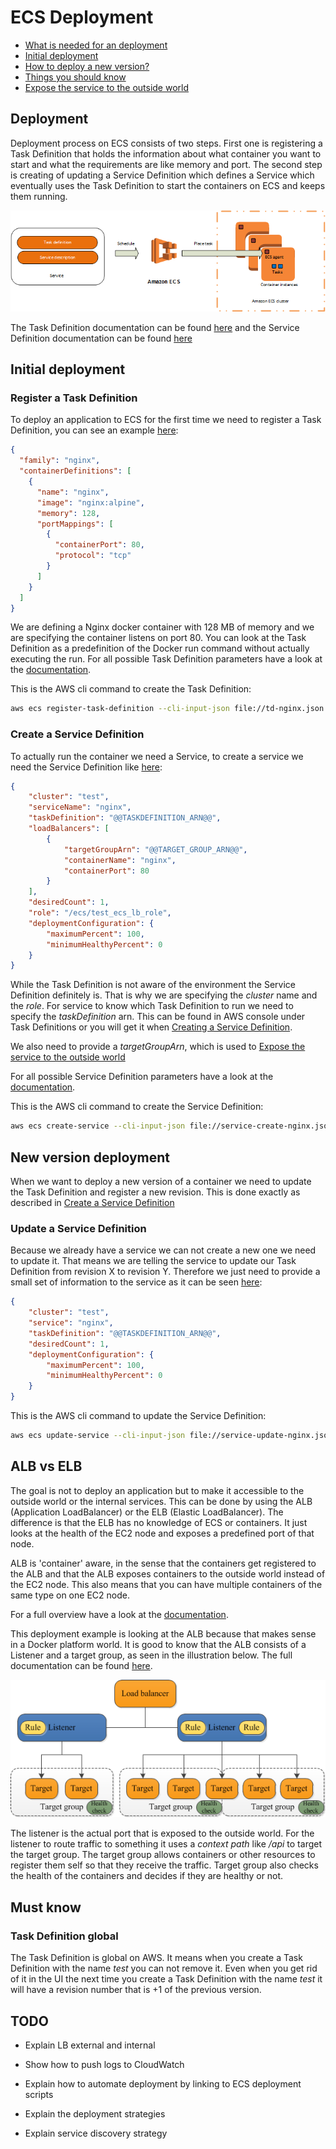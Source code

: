 # ECS Deployment

* [What is needed for an deployment](#deployment)
* [Initial deployment](#initial-deployment)
* [How to deploy a new version?](#new-version-deployment)
* [Things you should know](#must-know)
* [Expose the service to the outside world](#alb-vs-elb)

## Deployment

Deployment process on ECS consists of two steps. First one is registering a Task Definition that holds the information about what container you want to start and what the requirements are like memory and port. The second step is creating of updating a Service Definition which defines a Service which eventually uses the Task Definition to start the containers on ECS and keeps them running.

![Deployment](../img/deployment.png)

The Task Definition documentation can be found [here][1] and the Service Definition documentation can be found [here][2]

## Initial deployment

### Register a Task Definition

To deploy an application to ECS for the first time we need to register a Task Definition, you can see an example [here](td-nginx.json):

```json
{
  "family": "nginx",
  "containerDefinitions": [
    {
      "name": "nginx",
      "image": "nginx:alpine",
      "memory": 128,
      "portMappings": [
        {
          "containerPort": 80,
          "protocol": "tcp"
        }
      ]
    }
  ]
}
```

We are defining a Nginx docker container with 128 MB of memory and we are specifying the container listens on port 80. You can look at the Task Definition as a predefinition of the Docker run command without actually executing the run. For all possible Task Definition parameters have a look at the [documentation][3].

This is the AWS cli command to create the Task Definition:

```bash
aws ecs register-task-definition --cli-input-json file://td-nginx.json
```

### Create a Service Definition

To actually run the container we need a Service, to create a service we need the Service Definition like [here](service-create-nginx.json):

```json
{
    "cluster": "test",
    "serviceName": "nginx",
    "taskDefinition": "@@TASKDEFINITION_ARN@@",
    "loadBalancers": [
        {
            "targetGroupArn": "@@TARGET_GROUP_ARN@@",
            "containerName": "nginx",
            "containerPort": 80
        }
    ],
    "desiredCount": 1,
    "role": "/ecs/test_ecs_lb_role",
    "deploymentConfiguration": {
        "maximumPercent": 100,
        "minimumHealthyPercent": 0
    }
}
```

While the Task Definition is not aware of the environment the Service Definition definitely is. That is why we are specifying the *cluster* name and the *role*. For service to know which Task Definition to run we need to specify the *taskDefinition* arn. This can be found in AWS console under Task Definitions or you will get it when [Creating a Service Definition](#create-a-service-definition).

We also need to provide a *targetGroupArn*, which is used to [Expose the service to the outside world](#alb-vs-elb)

For all possible Service Definition parameters have a look at the [documentation][4].

This is the AWS cli command to create the Service Definition:

```bash
aws ecs create-service --cli-input-json file://service-create-nginx.json
```

## New version deployment

When we want to deploy a new version of a container we need to update the Task Definition and register a new revision. This is done exactly as described in [Create a Service Definition](#create-a-service-definition)

### Update a Service Definition

Because we already have a service we can not create a new one we need to update it. That means we are telling the service to update our Task Definition from revision X to revision Y. Therefore we just need to provide a small set of information to the service as it can be seen [here](service-update-nginx.json):

```json
{
    "cluster": "test",
    "service": "nginx",
    "taskDefinition": "@@TASKDEFINITION_ARN@@",
    "desiredCount": 1,
    "deploymentConfiguration": {
        "maximumPercent": 100,
        "minimumHealthyPercent": 0
    }
}
```

This is the AWS cli command to update the Service Definition:

```bash
aws ecs update-service --cli-input-json file://service-update-nginx.json
```

## ALB vs ELB

The goal is not to deploy an application but to make it accessible to the outside world or the internal services. This can be done by using the ALB (Application LoadBalancer) or the ELB (Elastic LoadBalancer). The difference is that the ELB has no knowledge of ECS or containers. It just looks at the health of the EC2 node and exposes a predefined port of that node. 

ALB is 'container' aware, in the sense that the containers get registered to the ALB and that the ALB exposes containers to the outside world instead of the EC2 node. This also means that you can have multiple containers of the same type on one EC2 node.

For a full overview have a look at the [documentation][5].

This deployment example is looking at the ALB because that makes sense in a Docker platform world. It is good to know that the ALB consists of a Listener and a target group, as seen in the illustration below. The full documentation can be found [here][6].

![Deployment](../img/alb.png)

The listener is the actual port that is exposed to the outside world. For the listener to route traffic to something it uses a *context path* like */api* to target the target group. The target group allows containers or other resources to register them self so that they receive the traffic. Target group also checks the health of the containers and decides if they are healthy or not.

## Must know

### Task Definition global

The Task Definition is global on AWS. It means when you create a Task Definition with the name *test* you can not remove it. Even when you get rid of it in the UI the next time you create a Task Definition with the name *test* it will have a revision number that is +1 of the previous version.

## TODO

* Explain LB external and internal
* Show how to push logs to CloudWatch
* Explain how to automate deployment by linking to ECS deployment scripts
* Explain the deployment strategies
* Explain service discovery strategy


    [1]: http://docs.aws.amazon.com/AmazonECS/latest/developerguide/task_definitions.html
    [2]: http://docs.aws.amazon.com/AmazonECS/latest/developerguide/scheduling_tasks.html
    [3]: http://docs.aws.amazon.com/AmazonECS/latest/developerguide/task_definition_parameters.html
    [4]: http://docs.aws.amazon.com/AmazonECS/latest/developerguide/service_definition_paramters.html
    [5]: http://docs.aws.amazon.com/AmazonECS/latest/developerguide/service-load-balancing.html
    [6]: http://docs.aws.amazon.com/elasticloadbalancing/latest/application/introduction.html
